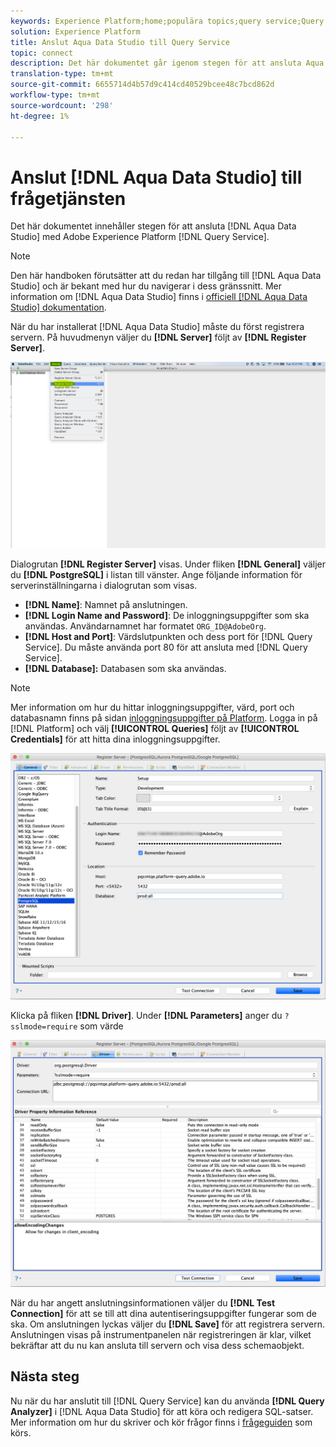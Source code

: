 ```yaml
---
keywords: Experience Platform;home;populära topics;query service;Query service;Aqua Data Studio;Aqua data studio;connect to query service;
solution: Experience Platform
title: Anslut Aqua Data Studio till Query Service
topic: connect
description: Det här dokumentet går igenom stegen för att ansluta Aqua Data Studio med Adobe Experience Platform Query Service.
translation-type: tm+mt
source-git-commit: 6655714d4b57d9c414cd40529bcee48c7bcd862d
workflow-type: tm+mt
source-wordcount: '298'
ht-degree: 1%

---
```



# Anslut [!DNL Aqua Data Studio] till frågetjänsten

Det här dokumentet innehåller stegen för att ansluta [!DNL Aqua Data Studio] med Adobe Experience Platform [!DNL Query Service].

>[!NOTE]
>
> Den här handboken förutsätter att du redan har tillgång till [!DNL Aqua Data Studio] och är bekant med hur du navigerar i dess gränssnitt. Mer information om [!DNL Aqua Data Studio] finns i [officiell [!DNL Aqua Data Studio] dokumentation](https://www.aquaclusters.com/app/home/project/public/aquadatastudio/wikibook/Documentation21.1/page/0/Aqua-Data-Studio-21-1).

När du har installerat [!DNL Aqua Data Studio] måste du först registrera servern. På huvudmenyn väljer du **[!DNL Server]** följt av **[!DNL Register Server]**.

![](../images/clients/aqua-data-studio/register-server.png)

Dialogrutan **[!DNL Register Server]** visas. Under fliken **[!DNL General]** väljer du **[!DNL PostgreSQL]** i listan till vänster. Ange följande information för serverinställningarna i dialogrutan som visas.

- **[!DNL Name]**: Namnet på anslutningen.
- **[!DNL Login Name and Password]**: De inloggningsuppgifter som ska användas. Användarnamnet har formatet `ORG_ID@AdobeOrg`.
- **[!DNL Host and Port]**: Värdslutpunkten och dess port för  [!DNL Query Service]. Du måste använda port 80 för att ansluta med [!DNL Query Service].
- **[!DNL Database]:** Databasen som ska användas.

>[!NOTE]
>
>Mer information om hur du hittar inloggningsuppgifter, värd, port och databasnamn finns på sidan [inloggningsuppgifter på Platform](https://platform.adobe.com/query/configuration). Logga in på [!DNL Platform] och välj **[!UICONTROL Queries]** följt av **[!UICONTROL Credentials]** för att hitta dina inloggningsuppgifter.

![](../images/clients/aqua-data-studio/register-server-general-tab.png)

Klicka på fliken **[!DNL Driver]**.  Under **[!DNL Parameters]** anger du `?sslmode=require` som värde

![](../images/clients/aqua-data-studio/register-server-driver-tab.png)

När du har angett anslutningsinformationen väljer du **[!DNL Test Connection]** för att se till att dina autentiseringsuppgifter fungerar som de ska. Om anslutningen lyckas väljer du **[!DNL Save]** för att registrera servern. Anslutningen visas på instrumentpanelen när registreringen är klar, vilket bekräftar att du nu kan ansluta till servern och visa dess schemaobjekt.

## Nästa steg

Nu när du har anslutit till [!DNL Query Service] kan du använda **[!DNL Query Analyzer]** i [!DNL Aqua Data Studio] för att köra och redigera SQL-satser. Mer information om hur du skriver och kör frågor finns i [frågeguiden](../best-practices/writing-queries.md) som körs.